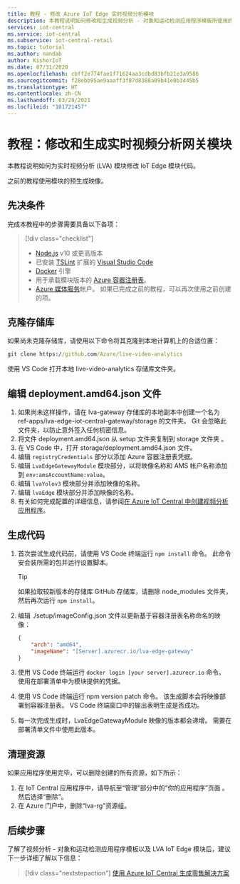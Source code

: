 ```yaml
---
title: 教程 - 修改 Azure IoT Edge 实时视频分析模块
description: 本教程说明如何修改和生成视频分析 - 对象和运动检测应用程序模板所使用的实时视频分析网关模块。
services: iot-central
ms.service: iot-central
ms.subservice: iot-central-retail
ms.topic: tutorial
ms.author: nandab
author: KishorIoT
ms.date: 07/31/2020
ms.openlocfilehash: cbff2e774fae1f71624aa3cdbd83bfb21e3a9586
ms.sourcegitcommit: f28ebb95ae9aaaff3f87d8388a09b41e0b3445b5
ms.translationtype: HT
ms.contentlocale: zh-CN
ms.lasthandoff: 03/29/2021
ms.locfileid: "101721457"
---
```

# <a name="tutorial-modify-and-build-the-live-video-analytics-gateway-modules"></a>教程：修改和生成实时视频分析网关模块

本教程说明如何为实时视频分析 (LVA) 模块修改 IoT Edge 模块代码。

之前的教程使用模块的预生成映像。

## <a name="prerequisites"></a>先决条件

完成本教程中的步骤需要具备以下各项：


> [!div class="checklist"]
> * [Node.js](https://nodejs.org/en/download/) v10 或更高版本
> * 已安装 [TSLint](https://marketplace.visualstudio.com/items?itemName=ms-vscode.vscode-typescript-tslint-plugin) 扩展的 [Visual Studio Code](https://code.visualstudio.com/Download)
> * [Docker](https://www.docker.com/products/docker-desktop) 引擎
> * 用于承载模块版本的 [Azure 容器注册表](../../container-registry/index.yml)。
> * [Azure 媒体服务](../../media-services/index.yml)帐户。 如果已完成之前的教程，可以再次使用之前创建的项。

## <a name="clone-the-repository"></a>克隆存储库

如果尚未克隆存储库，请使用以下命令将其克隆到本地计算机上的合适位置：

```cmd
git clone https://github.com/Azure/live-video-analytics
```

使用 VS Code 打开本地 live-video-analytics 存储库文件夹。

## <a name="edit-the-deploymentamd64json-file"></a>编辑 deployment.amd64.json 文件

1. 如果尚未这样操作，请在 lva-gateway 存储库的本地副本中创建一个名为 ref-apps/lva-edge-iot-central-gateway/storage 的文件夹。 Git 会忽略此文件夹，以防止意外签入任何机密信息。
1. 将文件 deployment.amd64.json 从 setup 文件夹复制到 storage 文件夹  。
1. 在 VS Code 中，打开 storage/deployment.amd64.json 文件。
1. 编辑 `registryCredentials` 部分以添加 Azure 容器注册表凭据。
1. 编辑 `LvaEdgeGatewayModule` 模块部分，以将映像名称和 AMS 帐户名称添加到 `env:amsAccountName:value`。
1. 编辑 `lvaYolov3` 模块部分并添加映像的名称。
1. 编辑 `lvaEdge` 模块部分并添加映像的名称。
1. 有关如何完成配置的详细信息，请参阅[在 Azure IoT Central 中创建视频分析应用程序](tutorial-video-analytics-create-app-yolo-v3.md)。

## <a name="build-the-code"></a>生成代码

1. 首次尝试生成代码前，请使用 VS Code 终端运行 `npm install` 命令。 此命令安会装所需的包并运行设置脚本。

    > [!TIP]
    > 如果拉取较新版本的存储库 GitHub 存储库，请删除 node_modules 文件夹，然后再次运行 `npm install`。

1. 编辑 ./setup/imageConfig.json 文件以更新基于容器注册表名称命名的映像：

    ```json
    {
        "arch": "amd64",
        "imageName": "[Server].azurecr.io/lva-edge-gateway"
    }
    ```

1. 使用 VS Code 终端运行 `docker login [your server].azurecr.io` 命令。 使用在部署清单中为模块提供的凭据。

1. 使用 VS Code 终端运行 npm version patch 命令。 该生成脚本会将映像部署到容器注册表。 VS Code 终端窗口中的输出表明生成是否成功。

1. 每一次完成生成时，LvaEdgeGatewayModule 映像的版本都会递增。 需要在部署清单文件中使用此版本。

## <a name="clean-up-resources"></a>清理资源

如果应用程序使用完毕，可以删除创建的所有资源，如下所示：

1. 在 IoT Central 应用程序中，请导航至“管理”部分中的“你的应用程序”页面 。 然后选择“删除”。
1. 在 Azure 门户中，删除“lva-rg”资源组。

## <a name="next-steps"></a>后续步骤

了解了视频分析 - 对象和运动检测应用程序模板以及 LVA IoT Edge 模块后，建议下一步详细了解以下信息：

> [!div class="nextstepaction"]
> [使用 Azure IoT Central 生成零售解决方案](overview-iot-central-retail.md)